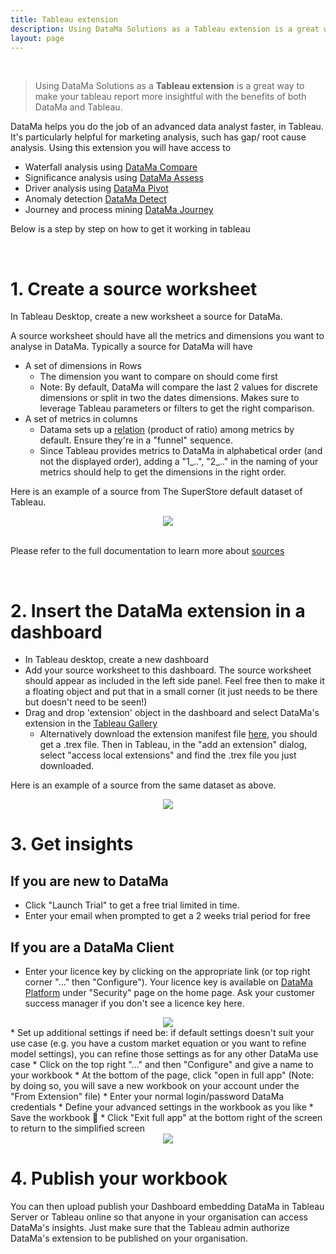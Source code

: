 ```yaml
---
title: Tableau extension
description: Using DataMa Solutions as a Tableau extension is a great way to make your tableau report more insightful with the benefits of both DataMa and Tableau.
layout: page
---
```


<br>

> Using DataMa Solutions as a **Tableau extension** is a great way to make your tableau report more insightful with the benefits of both DataMa and Tableau.

DataMa helps you do the job of an advanced data analyst faster, in Tableau.
It's particularly helpful for marketing analysis, such has gap/ root cause analysis.
Using this extension you will have access to
* Waterfall analysis using [DataMa Compare]({{site.url}}/{{site.baseurl}}/core_app/new/compare/compare)
* Significance analysis using [DataMa Assess]({{site.url}}/{{site.baseurl}}/core_app/new/assess/assess)
* Driver analysis using [DataMa Pivot]({{site.url}}/{{site.baseurl}}/core_app/new/pivot/pivot)
* Anomaly detection [DataMa Detect]({{site.url}}/{{site.baseurl}}/core_app/new/detect/detect)
* Journey and process mining [DataMa Journey]({{site.url}}/{{site.baseurl}}/core_app/new/journey/journey)

Below is a step by step on how to get it working in tableau

<br>

# 1. Create a source worksheet

In Tableau Desktop, create a new worksheet a source for DataMa.

A source worksheet should have all the metrics and dimensions you want to analyse in DataMa.
Typically a source for DataMa will have
* A set of dimensions in Rows
  - The dimension you want to compare on should come first
  - Note: By default, DataMa will compare the last 2 values for discrete dimensions or split in two the dates dimensions. Makes sure to leverage Tableau parameters or filters to get the right comparison.
* A set of metrics in columns
  - Datama sets up a [relation]({{site.url}}/{{site.baseurl}}/core_app/new/interface/subheader/metrics_relation.html) (product of ratio) among metrics by default. Ensure they're in a "funnel" sequence.
  - Since Tableau provides metrics to DataMa in alphabetical order (and not the displayed order), adding a "1_..", "2_.." in the naming of your metrics should help to get the dimensions in the right order. 

Here is an example of a source from The SuperStore default dataset of Tableau.

<center><img src="{{site.url}}/{{site.baseurl}}/core_app/new/integration/images/tableau_source.png"/></center>

<br>

Please refer to the full documentation to learn more about [sources]({{site.url}}/{{site.baseurl}}/core_app/new/prep/dataset.html)

<br>

# 2. Insert the DataMa extension in a dashboard

* In Tableau desktop, create a new dashboard 
* Add your source worksheet to this dashboard. The source worksheet should appear as included in the left side panel. Feel free then to make it a floating object and put that in a small corner (it just needs to be there but doesn't need to be seen!)
* Drag and drop 'extension' object in the dashboard and select DataMa's extension in the [Tableau Gallery](https://extensiongallery.tableau.com/extensions) 
    - Alternatively download the extension manifest file <a href="https://drive.google.com/file/d/1fEN_SQ3smLI8aC0YPFpV4UP6dKWDC8pT/view?usp=sharing" target="_blank" download> here</a>, you should get a .trex file. Then in Tableau, in the "add an extension" dialog, select "access local extensions" and find the .trex file you just downloaded.

Here is an example of a source from the same dataset as above.

<center><img src="{{site.url}}/{{site.baseurl}}/core_app/new/integration/images/tableau_dashboard.png"/></center>

# 3. Get insights

## If you are new to DataMa

* Click "Launch Trial" to get a free trial limited in time. 
* Enter your email when prompted to get a 2 weeks trial period for free

## If you are a DataMa Client

* Enter your licence key by clicking on the appropriate link (or top right corner "..." then "Configure"). Your licence key is available on [DataMa Platform](https://app.datama.io) under "Security" page on the home page. Ask your customer success manager if you don't see a licence key here.
<center><img src="{{site.url}}/{{site.baseurl}}/core_app/new/integration/images/licence_key_tableau.png"/></center>
* Set up additional settings if need be: if default settings doesn't suit your use case (e.g. you have a custom market equation or you want to refine model settings), you can refine those settings as for any other DataMa use case    
    * Click on the top right "..." and then "Configure" and give a name to your workbook
    * At the bottom of the page, click "open in full app" (Note: by doing so, you will save a new workbook on your account under the "From Extension" file)
    * Enter your normal login/password DataMa credentials
    * Define your advanced settings in the workbook as you like
    * Save the workbook 💾
    * Click "Exit full app" at the bottom right of the screen to return to the simplified screen 
<center><img src="{{site.url}}/{{site.baseurl}}/core_app/new/integration/images/open_full_app.png"/></center>


# 4. Publish your workbook

You can then upload publish your Dashboard embedding DataMa in Tableau Server or Tableau online so that anyone in your organisation can access DataMa's insights.
Just make sure that the Tableau admin authorize DataMa's extension to be published on your organisation. 
